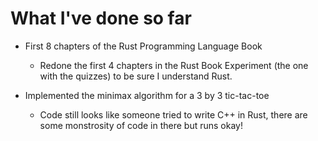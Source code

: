 # What I've done so far

- First 8 chapters of the Rust Programming Language Book
    - Redone the first 4 chapters in the Rust Book Experiment (the one with the quizzes) to be sure I understand Rust.

- Implemented the minimax algorithm for a 3 by 3 tic-tac-toe
    - Code still looks like someone tried to write C++ in Rust, there are some monstrosity of code in there but runs okay!

